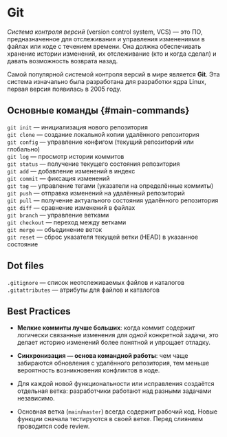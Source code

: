 # Git

<dfn>Система контроля версий</dfn> (version control system, VCS) — это ПО,
предназначенное для отслеживания и управления изменениями в файлах или коде
с течением времени. Она должна обеспечивать хранение истории изменений,
их отслеживание (кто и когда сделал) и давать возможность возврата назад.

Самой популярной системой контроля версий в мире является **Git**. Эта система
изначально была разработана для разработки ядра Linux, первая версия появилась
в 2005 году.

## Основные команды {#main-commands}

`git init` — инициализация нового репозитория<br/>
`git clone` — создание локальной копии удалённого репозитория<br/>
`git config` — управление конфигом (текущий репозиторий или глобально)<br/>
`git log` — просмотр истории коммитов<br/>
`git status` — получение текущего состояния репозитория<br/>
`git add` — добавление изменений в индекс<br/>
`git commit` — фиксация изменений<br/>
`git tag` — управление тегами (указатели на определённые коммиты)<br/>
`git push` — отправка изменений на удалённый репозиторий<br/>
`git pull` — получение актуального состояния удалённого репозитория<br/>
`git diff` — сравнение изменений в файлах<br/>
`git branch` — управление ветками<br/>
`git checkout` — переход между ветками<br/>
`git merge` — объединение веток<br/>
`git reset` — сброс указателя текущей ветки (HEAD) в указанное состояние<br/>

## Dot files

`.gitignore` — список неотслеживаемых файлов и каталогов<br/>
`.gitattributes` — атрибуты для файлов и каталогов<br/>

## Best Practices

+ **Мелкие коммиты лучше больших**: когда коммит содержит логически связанные
  изменения для *одной* конкретной задачи, это делает историю изменений более
  понятной и упрощает отладку.

+ **Синхронизация — основа командной работы**: чем чаще забираются обновления
  с удалённого репозитория, тем меньше вероятность возникновения конфликтов
  в коде.

+ Для каждой новой функциональности или исправления создаётся отдельная ветка:
  разработчики работают над разными задачами независимо.

+ Основная ветка (`main`/`master`) всегда содержит рабочий код. Новые функции
  сначала тестируются в своей ветке. Перед слиянием проводится code review.
